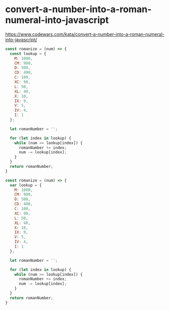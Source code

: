# convert-a-number-into-a-roman-numeral-into-javascript
https://www.codewars.com/kata/convert-a-number-into-a-roman-numeral-into-javascript/


```javascript
const romanize = (num) => {
  const lookup = {
    M: 1000,
    CM: 900,
    D: 500,
    CD: 400,
    C: 100,
    XC: 90,
    L: 50,
    XL: 40,
    X: 10,
    IX: 9,
    V: 5,
    IV: 4,
    I: 1
  };

  let romanNumber = '';

  for (let index in lookup) {
    while (num >= lookup[index]) {
      romanNumber += index;
      num -= lookup[index];
    }
  }
  return romanNumber;
}

```

```javascript
const romanize = (num) => {
  var lookup = {
    M: 1000,
    CM: 900,
    D: 500,
    CD: 400,
    C: 100,
    XC: 90,
    L: 50,
    XL: 40,
    X: 10,
    IX: 9,
    V: 5,
    IV: 4,
    I: 1
  };

  let romanNumber = '';

  for (let index in lookup) {
    while (num >= lookup[index]) {
      romanNumber += index;
      num -= lookup[index];
    }
  }
  return romanNumber;
}

```
